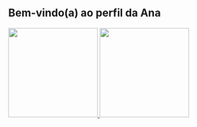## Bem-vindo(a) ao perfil da Ana

 <div>
   <a href="https://github.com/Ana-juuj">
   <img height="180em" src="https://github-readme-stats.vercel.app/api?username=Ana-juuj&show_icons=true&theme=monokai&include_all_commits=true&count_private=true"/>
   <img height="180em" src="https://github-readme-stats.vercel.app/api/top-langs/?username=Ana-juuj&layout=compact&langs_count=6&theme=monokai"/>
</div>
    
<div style="display: inline_block"><br>
